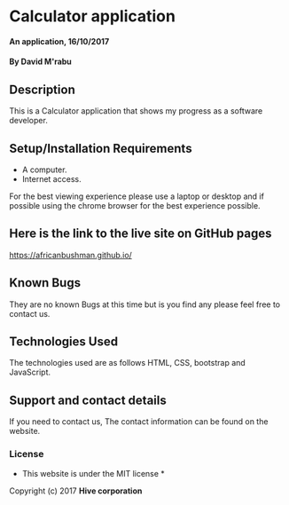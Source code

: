 # Calculator application

#### An application, 16/10/2017

#### By **David M'rabu**

## Description

This is a Calculator application that shows my progress as a software developer.

## Setup/Installation Requirements

* A computer.
* Internet access.

For the best viewing experience please use a laptop or desktop and if possible using the chrome browser for the best experience possible.

## Here is the link to the live site on GitHub pages

  https://africanbushman.github.io/

## Known Bugs

They are no known Bugs at this time but is you find any please feel free to contact us.

## Technologies Used

The technologies used are as follows HTML, CSS, bootstrap and JavaScript.

## Support and contact details

If you need to contact us, The contact information can be found on the website.

### License

* This website is under the MIT license *

Copyright (c) 2017 **Hive corporation**
